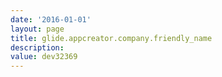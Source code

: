 ```yaml
---
date: '2016-01-01'
layout: page
title: glide.appcreator.company.friendly_name
description:  
value: dev32369 
---
```


